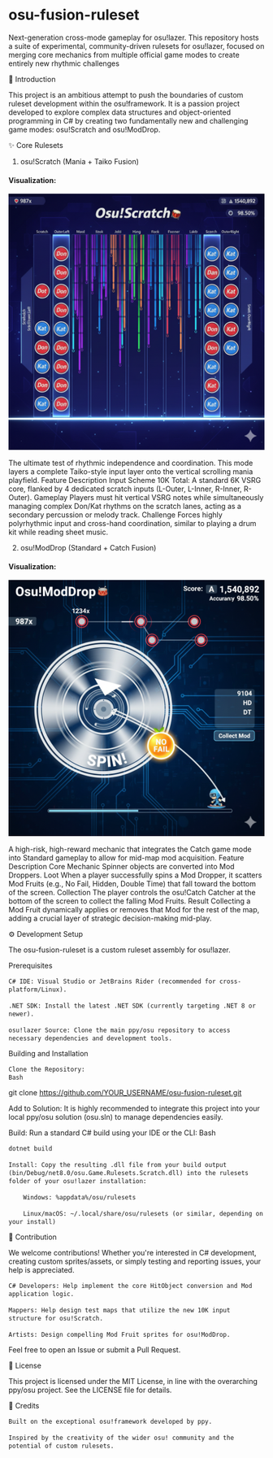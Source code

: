 # osu-fusion-ruleset
Next-generation cross-mode gameplay for osu!lazer. This repository hosts a suite of experimental, community-driven rulesets for osu!lazer, focused on merging core mechanics from multiple official game modes to create entirely new rhythmic challenges


🌟 Introduction

This project is an ambitious attempt to push the boundaries of custom ruleset development within the osu!framework. It is a passion project developed to explore complex data structures and object-oriented programming in C# by creating two fundamentally new and challenging game modes: osu!Scratch and osu!ModDrop.

✨ Core Rulesets

1. osu!Scratch (Mania + Taiko Fusion)
#### Visualization:
![Concept Screenshot of Osu!Scratch Mode](assets/Gemini_Generated_Image_9orwzi9orwzi9orw.png)

The ultimate test of rhythmic independence and coordination. This mode layers a complete Taiko-style input layer onto the vertical scrolling mania playfield.
Feature	Description
Input Scheme	10K Total: A standard 6K VSRG core, flanked by 4 dedicated scratch inputs (L-Outer, L-Inner, R-Inner, R-Outer).
Gameplay	Players must hit vertical VSRG notes while simultaneously managing complex Don/Kat rhythms on the scratch lanes, acting as a secondary percussion or melody track.
Challenge	Forces highly polyrhythmic input and cross-hand coordination, similar to playing a drum kit while reading sheet music.

2. osu!ModDrop (Standard + Catch Fusion)

#### Visualization:
![Concept Screenshot of Osu!ModDrop Mode with Classic Spinner](assets/Gemini_Generated_Image_8lk2738lk2738lk2.png)

A high-risk, high-reward mechanic that integrates the Catch game mode into Standard gameplay to allow for mid-map mod acquisition.
Feature	Description
Core Mechanic	Spinner objects are converted into Mod Droppers.
Loot	When a player successfully spins a Mod Dropper, it scatters Mod Fruits (e.g., No Fail, Hidden, Double Time) that fall toward the bottom of the screen.
Collection	The player controls the osu!Catch Catcher at the bottom of the screen to collect the falling Mod Fruits.
Result	Collecting a Mod Fruit dynamically applies or removes that Mod for the rest of the map, adding a crucial layer of strategic decision-making mid-play.

⚙️ Development Setup

The osu-fusion-ruleset is a custom ruleset assembly for osu!lazer.

Prerequisites

    C# IDE: Visual Studio or JetBrains Rider (recommended for cross-platform/Linux).

    .NET SDK: Install the latest .NET SDK (currently targeting .NET 8 or newer).

    osu!lazer Source: Clone the main ppy/osu repository to access necessary dependencies and development tools.

Building and Installation

    Clone the Repository:
    Bash

git clone https://github.com/YOUR_USERNAME/osu-fusion-ruleset.git

Add to Solution: It is highly recommended to integrate this project into your local ppy/osu solution (osu.sln) to manage dependencies easily.

Build: Run a standard C# build using your IDE or the CLI:
Bash

    dotnet build

    Install: Copy the resulting .dll file from your build output (bin/Debug/net8.0/osu.Game.Rulesets.Scratch.dll) into the rulesets folder of your osu!lazer installation:

        Windows: %appdata%/osu/rulesets

        Linux/macOS: ~/.local/share/osu/rulesets (or similar, depending on your install)

🤝 Contribution

We welcome contributions! Whether you're interested in C# development, creating custom sprites/assets, or simply testing and reporting issues, your help is appreciated.

    C# Developers: Help implement the core HitObject conversion and Mod application logic.

    Mappers: Help design test maps that utilize the new 10K input structure for osu!Scratch.

    Artists: Design compelling Mod Fruit sprites for osu!ModDrop.

Feel free to open an Issue or submit a Pull Request.

📄 License

This project is licensed under the MIT License, in line with the overarching ppy/osu project. See the LICENSE file for details.

🙏 Credits

    Built on the exceptional osu!framework developed by ppy.

    Inspired by the creativity of the wider osu! community and the potential of custom rulesets.

